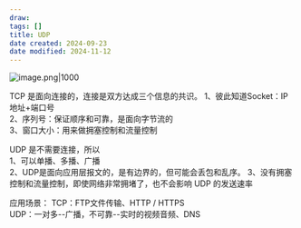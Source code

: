 ```yaml
---
draw:
tags: []
title: UDP
date created: 2024-09-23
date modified: 2024-11-12
---
```


![image.png|1000](https://imagehosting4picgo.oss-cn-beijing.aliyuncs.com/imagehosting/fix-dir%2Fpicgo%2Fpicgo-clipboard-images%2F2024%2F09%2F23%2F19-21-44-078f6caf9c31fe593b5afbab70dab4ae-202409231921831-b11d0c.png)

TCP 是⾯向连接的，连接是双方达成三个信息的共识。
1、彼此知道Socket：IP 地址+端⼝号  
2、序列号：保证顺序和可靠，是面向字节流的  
3、窗⼝⼤⼩：⽤来做拥塞控制和流量控制

UDP 是不需要连接，所以  
1、可以单播、多播、广播  
2、UDP是面向应用层报文的，是有边界的，但可能会丢包和乱序。
3、没有拥塞控制和流量控制，即使⽹络⾮常拥堵了，也不会影响 UDP 的发送速率

应用场景：
TCP：FTP⽂件传输、HTTP / HTTPS  
UDP：一对多--广播，不可靠--实时的视频音频、DNS
